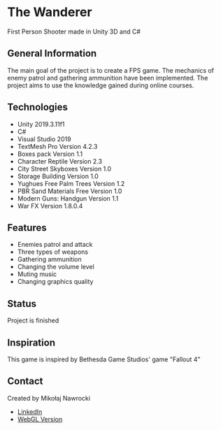 # The Wanderer
First Person Shooter made in Unity 3D and C#

## General Information
The main goal of the project is to create a FPS game. The mechanics of enemy patrol and gathering ammunition have been implemented. The project aims to use the knowledge gained during online courses.

## Technologies
* Unity 2019.3.11f1
* C#
* Visual Studio 2019
* TextMesh Pro Version 4.2.3 
* Boxes pack Version 1.1
* Character Reptile Version 2.3
* City Street Skyboxes Version 1.0
* Storage Building Version 1.0
* Yughues Free Palm Trees Version 1.2
* PBR Sand Materials Free Version 1.0
* Modern Guns: Handgun Version 1.1
* War FX Version 1.8.0.4


## Features
* Enemies patrol and attack
* Three types of weapons
* Gathering ammunition
* Changing the volume level
* Muting music
* Changing graphics quality

## Status
Project is finished

## Inspiration
This game is inspired by Bethesda Game Studios' game "Fallout 4"

## Contact
Created by Mikołaj Nawrocki

* [LinkedIn](https://www.linkedin.com/in/mikołaj-nawrocki/)
* [WebGL Version](https://simmer.io/@BushyAxis793/the-wanderer)
